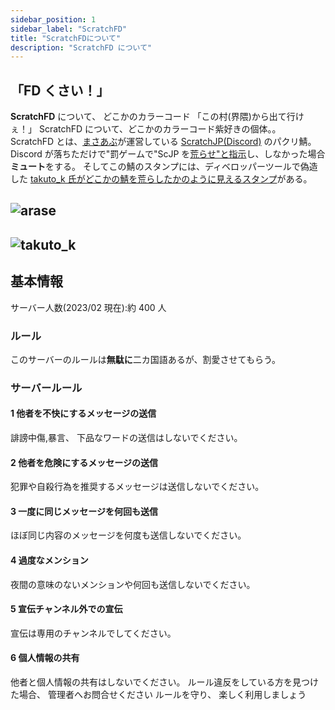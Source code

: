 ```yaml
---
sidebar_position: 1
sidebar_label: "ScratchFD"
title: "ScratchFDについて"
description: "ScratchFD について"
---
```


## 「FD くさい！」

**ScratchFD** について、
どこかのカラーコード
「この村(界隈)から出て行けぇ！」
ScratchFD について、どこかのカラーコード紫好きの個体。。
ScratchFD とは、[まさあぶ](./masaabu)が運営している [ScratchJP(Discord)](https://discord.gg/scratch-jp-888638910589206569) のパクリ鯖。
Discord が落ちただけで"罰ゲームで"ScJP を[荒らせ"と指示](./#arase)し、しなかった場合**ミュート**をする。
そしてこの鯖のスタンプには、ディベロッパーツールで偽造した [takuto_k 氏がどこかの鯖を荒らしたかのように見えるスタンプ](./#takuto_k)がある。

## ![arase](https://barashi.aspou2413.ml/badfdwiki/202301272151.png)

## ![takuto_k](https://barashi.aspou2413.ml/badfdwiki/202301262254.png)

## 基本情報

サーバー人数(2023/02 現在):約 400 人

### ルール

このサーバーのルールは**無駄に**二カ国語あるが、割愛させてもらう。

### サーバールール

#### 1 他者を不快にするメッセージの送信

誹謗中傷,暴言、 下品なワードの送信はしないでください。

#### 2 他者を危険にするメッセージの送信

犯罪や自殺行為を推奨するメッセージは送信しないでください。

#### 3 一度に同じメッセージを何回も送信

ほぼ同じ内容のメッセージを何度も送信しないでください。

#### 4 過度なメンション

夜間の意味のないメンションや何回も送信しないでください。

#### 5 宣伝チャンネル外での宣伝

宣伝は専用のチャンネルでしてください。

#### 6 個人情報の共有

他者と個人情報の共有はしないでください。
ルール違反をしている方を見つけた場合、 管理者へお問合せください
ルールを守り、 楽しく利用しましょう
